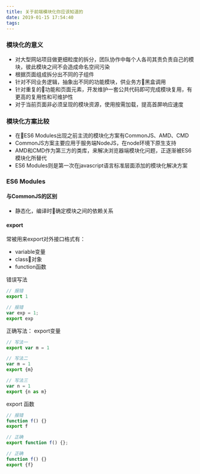 ```yaml
---
title: 关于前端模块化你应该知道的
date: 2019-01-15 17:54:40
tags:
---
```


### 模块化的意义
- 对大型网站项目做更细粒度的拆分，团队协作中每个人各司其责负责自己的模块，彼此模块之间不会造成命名空间污染
- 根据页面组成拆分出不同的子组件
- 针对不同业务逻辑，抽象出不同的功能模块，供业务方黑盒调用
- 针对重复的功能和页面元素，开发维护一套公共代码即可完成模块复用，有更高的复用性和可维护性
- 对于当前页面非必须呈现的模块资源，使用按需加载，提高首屏响应速度

### 模块化方案比较
- 在ES6 Modules出现之前主流的模块化方案有CommonJS、AMD、CMD
- CommonJS方案主要应用于服务端NodeJS，在node环境下原生支持
- AMD和CMD作为第三方的类库，来解决浏览器端模块化问题，正逐渐被ES6模块化所替代
- ES6 Modules则是第一次在javascript语言标准层面添加的模块化解决方案

### ES6 Modules
#### 与CommonJS的区别
- 静态化，编译时确定模块之间的依赖关系
#### export
常被用来export对外接口格式有：
- variable变量
- class对象
- function函数

错误写法
```js
// 报错
export 1

// 报错
var exp = 1;
export exp
```
正确写法：
export变量
```js
// 写法一
export var m = 1

// 写法二
var m = 1
export {m}

// 写法三
var n = 1
export {n as m}
```
export 函数
```js
// 报错
function f() {}
export f

// 正确
export function f() {};

// 正确
function f() {}
export {f}
```


